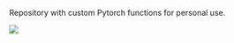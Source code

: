 Repository with custom Pytorch functions for personal use.

![](https://www.pokepedia.fr/images/thumb/1/17/Dracaufeu-RFVF.png/250px-Dracaufeu-RFVF.png)

